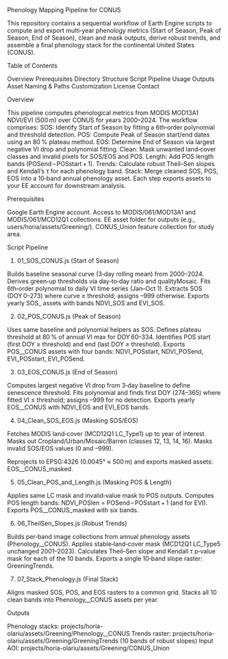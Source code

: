 Phenology Mapping Pipeline for CONUS

This repository contains a sequential workflow of Earth Engine scripts to compute and export multi‐year phenology metrics (Start of Season, Peak of Season, End of Season), clean and mask outputs, derive robust trends, and assemble a final phenology stack for the continental United States (CONUS).


Table of Contents

Overview
Prerequisites
Directory Structure
Script Pipeline
Usage
Outputs
Asset Naming & Paths
Customization
License
Contact


Overview

This pipeline computes phenological metrics from MODIS MOD13A1 NDVI/EVI (500 m) over CONUS for years 2000–2024. The workflow comprises:
SOS: Identify Start of Season by fitting a 6th‐order polynomial and threshold detection.
POS: Compute Peak of Season start/end dates using an 80 % plateau method.
EOS: Determine End of Season via largest negative VI drop and polynomial fitting.
Clean: Mask unwanted land‐cover classes and invalid pixels for SOS/EOS and POS.
Length: Add POS length bands (POSend – POSstart + 1).
Trends: Calculate robust Theil–Sen slopes and Kendall’s τ for each phenology band.
Stack: Merge cleaned SOS, POS, EOS into a 10‑band annual phenology asset.
Each step exports assets to your EE account for downstream analysis.


Prerequisites

Google Earth Engine account.
Access to MODIS/061/MOD13A1 and MODIS/061/MCD12Q1 collections.
EE asset folder for outputs (e.g., users/horia/assets/Greening/).
CONUS_Union feature collection for study area.


Script Pipeline

1. 01_SOS_CONUS.js (Start of Season)

Builds baseline seasonal curve (3‑day rolling mean) from 2000–2024.
Derives green‑up thresholds via day‑to‑day ratio and qualityMosaic.
Fits 6th‑order polynomial to daily VI time series (Jan–Oct 1).
Extracts SOS (DOY 0–273) where curve ≥ threshold; assigns –999 otherwise.
Exports yearly SOS_<year> assets with bands NDVI_SOS and EVI_SOS.

2. 02_POS_CONUS.js (Peak of Season)

Uses same baseline and polynomial helpers as SOS.
Defines plateau threshold at 80 % of annual VI max for DOY 60–334.
Identifies POS start (first DOY ≥ threshold) and end (last DOY ≥ threshold).
Exports POS_<year>_CONUS assets with four bands: NDVI_POSstart, NDVI_POSend, EVI_POSstart, EVI_POSend.

3. 03_EOS_CONUS.js (End of Season)

Computes largest negative VI drop from 3‑day baseline to define senescence threshold.
Fits polynomial and finds first DOY (274–365) where fitted VI ≤ threshold; assigns –999 for no detection.
Exports yearly EOS_<year>_CONUS with NDVI_EOS and EVI_EOS bands.

4. 04_Clean_SOS_EOS.js (Masking SOS/EOS)

Fetches MODIS land‑cover (MCD12Q1 LC_Type1) up to year of interest.
Masks out Cropland/Urban/Mosaic/Barren (classes 12, 13, 14, 16).
Masks invalid SOS/EOS values (0 and –999).

Reprojects to EPSG:4326 (0.0045° ≈ 500 m) and exports masked assets: EOS_<year>_CONUS_masked.

5. 05_Clean_POS_and_Length.js (Masking POS & Length)

Applies same LC mask and invalid‐value mask to POS outputs.
Computes POS length bands: NDVI_POSlen = POSend – POSstart + 1 (and for EVI).
Exports POS_<year>_CONUS_masked with six bands.

6. 06_TheilSen_Slopes.js (Robust Trends)

Builds per‐band image collections from annual phenology assets (Phenology_<year>_CONUS).
Applies stable‐land‐cover mask (MCD12Q1 LC_Type5 unchanged 2001–2023).
Calculates Theil–Sen slope and Kendall τ p‐value mask for each of the 10 bands.
Exports a single 10‑band slope raster: GreeningTrends.

7. 07_Stack_Phenology.js (Final Stack)
   
Aligns masked SOS, POS, and EOS rasters to a common grid.
Stacks all 10 clean bands into Phenology_<year>_CONUS assets per year.


Outputs

Phenology stacks: projects/horia-olariu/assets/Greening/Phenology_<year>_CONUS
Trends raster: projects/horia-olariu/assets/Greening/GreeningTrends (10 bands of robust slopes)
Input AOI: projects/horia-olariu/assets/Greening/CONUS_Union

